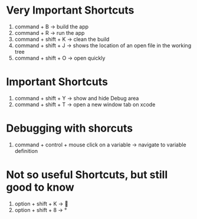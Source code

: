 # Very Important Shortcuts
1. command + B -> build the app
2. command + R -> run the app
3. command + shift + K -> clean the build
4. command + shift + J -> shows the location of an open file in the working tree
5. command + shift + O -> open quickly


# Important Shortcuts
1. command + shift + Y -> show and hide Debug area
2. command + shift + T -> open a new window tab on xcode

# Debugging with shorcuts
1. command + control + mouse click on a variable -> navigate to variable definition

# Not so useful Shortcuts, but still good to know
1. option + shift + K -> 
2. option + shift + 8 -> °
